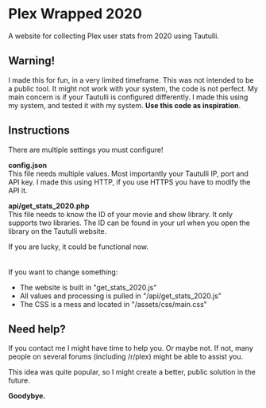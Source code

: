 # Plex Wrapped 2020
A website for collecting Plex user stats from 2020 using Tautulli.

## Warning!
I made this for fun, in a very limited timeframe. This was not intended to be a public tool. It might not work with your system, the code is not perfect. My main concern is if your Tautulli is configured differently. I made this using my system, and tested it with my system. <b>Use this code as inspiration</b>.

## Instructions
There are multiple settings you must configure!

<b>config.json</b><br>
This file needs multiple values. Most importantly your Tautulli IP, port and API key. I made this using HTTP, if you use HTTPS you have to modify the API it.

<b>api/get_stats_2020.php</b><br>
This file needs to know the ID of your movie and show library. It only supports two libraries. The ID can be found in your url when you open the library on the Tautulli website.

If you are lucky, it could be functional now.
<br><br><br>
If you want to change something:
* The website is built in "get_stats_2020.js"
* All values and processing is pulled in "/api/get_stats_2020.js"
* The CSS is a mess and located in "/assets/css/main.css"


## Need help?
If you contact me I might have time to help you. Or maybe not. If not, many people on several forums (including /r/plex) might be able to assist you.

This idea was quite popular, so I might create a better, public solution in the future.

<b>Goodybye.</b>